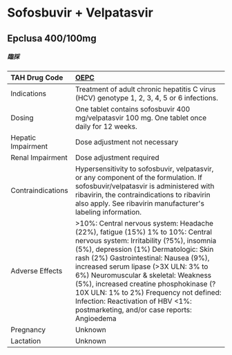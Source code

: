# Sofosbuvir + Velpatasvir

## Epclusa 400/100mg

##### 臨採

| TAH Drug Code      | [OEPC](https://www.tahsda.org.tw/drugs/hissearch.php?drug_code=OEPC)                                                                                                                                                                                                                                                                                                                                                                                              |
|:-------------------|:------------------------------------------------------------------------------------------------------------------------------------------------------------------------------------------------------------------------------------------------------------------------------------------------------------------------------------------------------------------------------------------------------------------------------------------------------------------|
| Indications        | Treatment of adult chronic hepatitis C virus (HCV) genotype 1, 2, 3, 4, 5 or 6 infections.                                                                                                                                                                                                                                                                                                                                                                        |
| Dosing             | One tablet contains sofosbuvir 400 mg/velpatasvir 100 mg. One tablet once daily for 12 weeks.                                                                                                                                                                                                                                                                                                                                                                     |
| Hepatic Impairment | Dose adjustment not necessary                                                                                                                                                                                                                                                                                                                                                                                                                                     |
| Renal Impairment   | Dose adjustment required                                                                                                                                                                                                                                                                                                                                                                                                                                          |
| Contraindications  | Hypersensitivity to sofosbuvir, velpatasvir, or any component of the formulation. If sofosbuvir/velpatasvir is administered with ribavirin, the contraindications to ribavirin also apply. See ribavirin manufacturer's labeling information.                                                                                                                                                                                                                     |
| Adverse Effects    | >10%: Central nervous system: Headache (22%), fatigue (15%) 1% to 10%: Central nervous system: Irritability (?5%), insomnia (5%), depression (1%) Dermatologic: Skin rash (2%) Gastrointestinal: Nausea (9%), increased serum lipase (>3X ULN: 3% to 6%) Neuromuscular & skeletal: Weakness (5%), increased creatine phosphokinase (?10X ULN: 1% to 2%) Frequency not defined: Infection: Reactivation of HBV <1%: postmarketing, and/or case reports: Angioedema |
| Pregnancy          | Unknown                                                                                                                                                                                                                                                                                                                                                                                                                                                           |
| Lactation          | Unknown                                                                                                                                                                                                                                                                                                                                                                                                                                                           |

